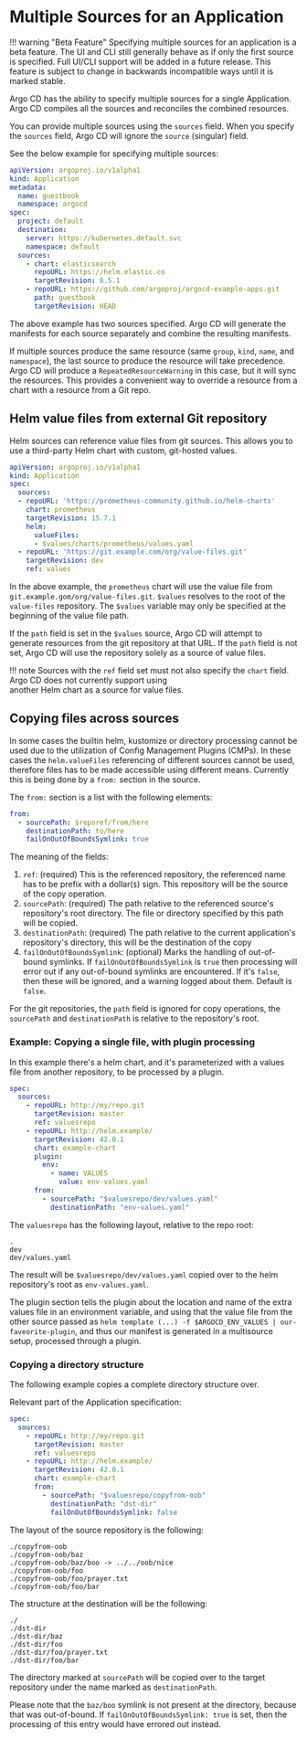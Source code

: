 # Multiple Sources for an Application

!!! warning "Beta Feature"
    Specifying multiple sources for an application is a beta feature. The UI and CLI still generally behave as if only
    the first source is specified. Full UI/CLI support will be added in a future release.
    This feature is subject to change in backwards incompatible ways until it is marked stable.

Argo CD has the ability to specify multiple sources for a single Application. Argo CD compiles all the sources
and reconciles the combined resources.

You can provide multiple sources using the `sources` field. When you specify the `sources` field, Argo CD will ignore 
the `source` (singular) field.

See the below example for specifying multiple sources:

```yaml
apiVersion: argoproj.io/v1alpha1
kind: Application
metadata:
  name: guestbook
  namespace: argocd
spec:
  project: default
  destination:
    server: https://kubernetes.default.svc
    namespace: default
  sources:
    - chart: elasticsearch
      repoURL: https://helm.elastic.co
      targetRevision: 8.5.1
    - repoURL: https://github.com/argoproj/argocd-example-apps.git
      path: guestbook
      targetRevision: HEAD
```

The above example has two sources specified. Argo CD will generate the manifests for each source separately and combine 
the resulting manifests.

If multiple sources produce the same resource (same `group`, `kind`, `name`, and `namespace`), the last source to 
produce the resource will take precedence. Argo CD will produce a `RepeatedResourceWarning` in this case, but it will 
sync the resources. This provides a convenient way to override a resource from a chart with a resource from a Git repo.

## Helm value files from external Git repository

Helm sources can reference value files from git sources. This allows you to use a third-party Helm chart with custom,
git-hosted values.

```yaml
apiVersion: argoproj.io/v1alpha1
kind: Application
spec:
  sources:
  - repoURL: 'https://prometheus-community.github.io/helm-charts'
    chart: prometheus
    targetRevision: 15.7.1
    helm:
      valueFiles:
      - $values/charts/prometheus/values.yaml
  - repoURL: 'https://git.example.com/org/value-files.git'
    targetRevision: dev
    ref: values
```

In the above example, the `prometheus` chart will use the value file from `git.example.gom/org/value-files.git`. 
`$values` resolves to the root of the `value-files` repository. The `$values` variable may only be specified at the 
beginning of the value file path.

If the `path` field is set in the `$values` source, Argo CD will attempt to generate resources from the git repository
at that URL. If the `path` field is not set, Argo CD will use the repository solely as a source of value files.

!!! note
    Sources with the `ref` field set must not also specify the `chart` field. Argo CD does not currently support using  
    another Helm chart as a source for value files.

## Copying files across sources

In some cases the builtin helm, kustomize or directory processing cannot be used due to the utilization of Config Management Plugins (CMPs).
In these cases the `helm.valueFiles` referencing of different sources cannot be used, therefore files has to be made accessible using different
means. Currently this is being done by a `from:` section in the source.

The `from:` section is a list with the following elements:

```yaml
from:
  - sourcePath: $reporef/from/here
    destinationPath: to/here
    failOnOutOfBoundsSymlink: true
```

The meaning of the fields:

1. `ref`: (required) This is the referenced repository, the referenced name has to be prefix with a dollar(`$`) sign. This repository will be the source of the copy operation.
1. `sourcePath`: (required) The path relative to the referenced source's repository's root directory. The file or directory specified by this path will be copied.
1. `destinationPath`: (required) The path relative to the current application's repository's directory, this will be the destination of the copy
1. `failOnOutOfBoundsSymlink`: (optional) Marks the handling of out-of-bound symlinks. If `failOnOutOfBoundsSymlink` is `true` then processing will error out if any out-of-bound symlinks are encountered. If it's `false`, then these will be ignored, and a warning logged about them. Default is `false`.

For the git repositories, the `path` field is ignored for copy operations, the `sourcePath` and `destinationPath` is relative to the repository's root.

### Example: Copying a single file, with plugin processing

In this example there's a helm chart, and it's parameterized with a values file from another repository, to be processed by a plugin.

```yaml
spec:
  sources:
    - repoURL: http://my/repo.git
      targetRevision: master
      ref: valuesrepo
    - repoURL: http://helm.example/
      targetRevision: 42.0.1
      chart: example-chart
      plugin:
        env:
          - name: VALUES
            value: env-values.yaml
      from:
        - sourcePath: "$valuesrepo/dev/values.yaml"
          destinationPath: "env-values.yaml"
```

The `valuesrepo` has the following layout, relative to the repo root:

```
.
dev
dev/values.yaml
```

The result will be `$valuesrepo/dev/values.yaml` copied over to the helm repository's root as `env-values.yaml`.

The plugin section tells the plugin about the location and name of the extra values file in an environment variable, and using that the value file from the other source passed as `helm template (...) -f $ARGOCD_ENV_VALUES | our-faveorite-plugin`, and thus our manifest is generated in a multisource setup, processed through a plugin.


### Copying a directory structure

The following example copies a complete directory structure over.

Relevant part of the Application specification:

```yaml
spec:
  sources:
    - repoURL: http://my/repo.git
      targetRevision: master
      ref: valuesrepo
    - repoURL: http://helm.example/
      targetRevision: 42.0.1
      chart: example-chart
      from:
        - sourcePath: "$valuesrepo/copyfrom-oob"
          destinationPath: "dst-dir"
          failOnOutOfBoundsSymlink: false
```

The layout of the source repository is the following:
```
./copyfrom-oob
./copyfrom-oob/baz
./copyfrom-oob/baz/boo -> ../../oob/nice
./copyfrom-oob/foo
./copyfrom-oob/foo/prayer.txt
./copyfrom-oob/foo/bar
```

The structure at the destination will be the following:
```
./
./dst-dir
./dst-dir/baz
./dst-dir/foo
./dst-dir/foo/prayer.txt
./dst-dir/foo/bar
```

The directory marked at `sourcePath` will be copied over to the target repository under the name marked as `destinationPath`.

Please note that the `baz/boo` symlink is not present at the directory, because that was out-of-bound. If `failOnOutOfBoundsSymlink: true` is set, then the processing of this entry would have errored out instead.
